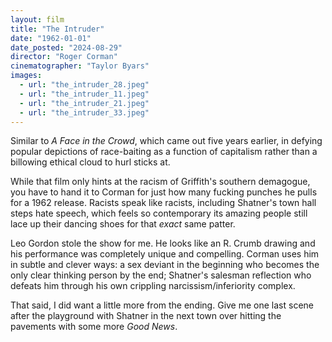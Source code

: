 ```yaml
---
layout: film
title: "The Intruder"
date: "1962-01-01"
date_posted: "2024-08-29"
director: "Roger Corman"
cinematographer: "Taylor Byars"
images:
  - url: "the_intruder_28.jpeg"
  - url: "the_intruder_11.jpeg"
  - url: "the_intruder_21.jpeg"
  - url: "the_intruder_33.jpeg"
---
```


Similar to *A Face in the Crowd*, which came out five years earlier, in defying popular depictions of race-baiting as a function of capitalism rather than a billowing ethical cloud to hurl sticks at. 

While that film only hints at the racism of Griffith's southern demagogue, you have to hand it to Corman for just how many fucking punches he pulls for a 1962 release. Racists speak like racists, including Shatner's town hall steps hate speech, which feels so contemporary its amazing people still lace up their dancing shoes for that *exact* same patter. 

Leo Gordon stole the show for me. He looks like an R. Crumb drawing and his performance was completely unique and compelling. Corman uses him in subtle and clever ways: a sex deviant in the beginning who becomes the only clear thinking person by the end; Shatner's salesman reflection who defeats him through his own crippling narcissism/inferiority complex. 

That said, I did want a little more from the ending. Give me one last scene after the playground with Shatner in the next town over hitting the pavements with some more *Good News*.

